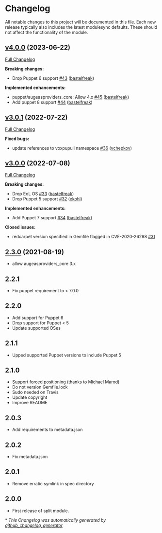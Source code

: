 # Changelog

All notable changes to this project will be documented in this file.
Each new release typically also includes the latest modulesync defaults.
These should not affect the functionality of the module.

## [v4.0.0](https://github.com/voxpupuli/puppet-augeasproviders_pam/tree/v4.0.0) (2023-06-22)

[Full Changelog](https://github.com/voxpupuli/puppet-augeasproviders_pam/compare/v3.0.1...v4.0.0)

**Breaking changes:**

- Drop Puppet 6 support [\#43](https://github.com/voxpupuli/puppet-augeasproviders_pam/pull/43) ([bastelfreak](https://github.com/bastelfreak))

**Implemented enhancements:**

- puppet/augeasproviders\_core: Allow 4.x [\#45](https://github.com/voxpupuli/puppet-augeasproviders_pam/pull/45) ([bastelfreak](https://github.com/bastelfreak))
- Add puppet 8 support [\#44](https://github.com/voxpupuli/puppet-augeasproviders_pam/pull/44) ([bastelfreak](https://github.com/bastelfreak))

## [v3.0.1](https://github.com/voxpupuli/puppet-augeasproviders_pam/tree/v3.0.1) (2022-07-22)

[Full Changelog](https://github.com/voxpupuli/puppet-augeasproviders_pam/compare/v3.0.0...v3.0.1)

**Fixed bugs:**

- update references to voxpupuli namespace [\#36](https://github.com/voxpupuli/puppet-augeasproviders_pam/pull/36) ([vchepkov](https://github.com/vchepkov))

## [v3.0.0](https://github.com/voxpupuli/puppet-augeasproviders_pam/tree/v3.0.0) (2022-07-08)

[Full Changelog](https://github.com/voxpupuli/puppet-augeasproviders_pam/compare/2.3.0...v3.0.0)

**Breaking changes:**

- Drop EoL OS [\#33](https://github.com/voxpupuli/puppet-augeasproviders_pam/pull/33) ([bastelfreak](https://github.com/bastelfreak))
- Drop Puppet 5 support [\#32](https://github.com/voxpupuli/puppet-augeasproviders_pam/pull/32) ([ekohl](https://github.com/ekohl))

**Implemented enhancements:**

- Add Puppet 7 support [\#34](https://github.com/voxpupuli/puppet-augeasproviders_pam/pull/34) ([bastelfreak](https://github.com/bastelfreak))

**Closed issues:**

- redcarpet version specified in Gemfile flagged in CVE-2020-26298 [\#31](https://github.com/voxpupuli/puppet-augeasproviders_pam/issues/31)

## [2.3.0](https://github.com/voxpupuli/puppet-augeasproviders_pam/tree/2.3.0) (2021-08-19)

- allow augeasproviders_core 3.x

## 2.2.1

- Fix puppet requirement to < 7.0.0

## 2.2.0

- Add support for Puppet 6
- Drop support for Puppet < 5
- Update supported OSes

## 2.1.1

- Upped supported Puppet versions to include Puppet 5

## 2.1.0

- Support forced positioning (thanks to Michael Marod)
- Do not version Gemfile.lock
- Sudo needed on Travis
- Update copyright
- Improve README

## 2.0.3

- Add requirements to metadata.json

## 2.0.2

- Fix metadata.json

## 2.0.1

- Remove erratic symlink in spec directory

## 2.0.0

- First release of split module.


\* *This Changelog was automatically generated by [github_changelog_generator](https://github.com/github-changelog-generator/github-changelog-generator)*
